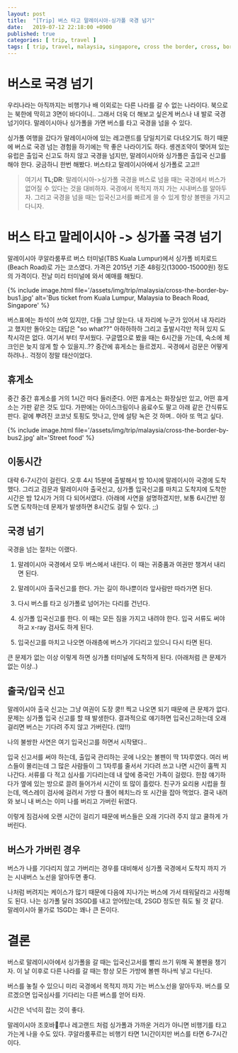 ```yaml
---
layout: post
title:  "[Trip] 버스 타고 말레이시아-싱가폴 국경 넘기"
date:   2019-07-12 22:18:00 +0900
published: true
categories: [ trip, travel ]
tags: [ trip, travel, malaysia, singapore, cross the border, cross, border, bus, public transportation ]
---
```


# 버스로 국경 넘기

우리나라는 아직까지는 비행기나 배 이외로는 다른 나라를 갈 수 없는 나라이다. 북으로는 북한에 막히고 3면이 바다이니.. 그래서 더욱 더 해보고 싶은게 버스나 내 발로 국경넘기이다. 말레이시아나 싱가폴을 가면 버스를 타고 국경을 넘을 수 있다.

싱가폴 여행을 갔다가 말레이시아에 있는 레고랜드를 당일치기로 다녀오기도 하기 때문에 버스로 국경 넘는 경험을 하기에는 딱 좋은 나라이기도 하다. 솅겐조약이 맺어져 있는 유럽은 출입국 신고도 하지 않고 국경을 넘지만, 말레이시아와 싱가폴은 출입국 신고를 해야 한다. 궁금하니 한번 해봤다. 버스타고 말레이시아에서 싱가폴로 고고!!

> 여기서 **TL;DR**: 말레이시아->싱가폴 국경을 버스로 넘을 때는 국경에서 버스가 없어질 수 있다는 것을 대비하자. 국경에서 목적지 까지 가는 시내버스를 알아두자. 그리고 국경을 넘을 때는 입국신고서를 빠르게 쓸 수 있게 항상 볼펜을 가지고 다니자.


# 버스 타고 말레이시아 -> 싱가폴 국경 넘기

말레이시아 쿠알라룸푸르 버스 터미널(TBS Kuala Lumpur)에서 싱가폴 비치로드(Beach Road)로 가는 코스였다. 가격은 2015년 기준 48링깃(13000-15000원) 정도의 가격이다. 전날 미리 터미널에 와서 예매를 해뒀다.

{% include image.html file='/assets/img/trip/malaysia/cross-the-border-by-bus1.jpg' alt='Bus ticket from Kuala Lumpur, Malaysia to Beach Road, Singapore' %}

버스표에는 좌석이 쓰여 있지만, 다들 그냥 앉는다. 내 자리에 누군가 있어서 내 자리라고 했지만 돌아오는 대답은 "so what??" 아하하하하 그리고 출발시각만 적혀 있지 도착시각은 없다. 여기서 부터 무서웠다. 구글맵으로 봤을 때는 6시간을 가는데, 숙소에 체크인은 늦지 않게 할 수 있을지..?? 중간에 휴게소는 들르겠지.. 국경에서 검문은 어떻게 하려나.. 걱정이 정말 태산이었다.


## 휴게소

중간 중간 휴게소를 거의 1시간 마다 들러준다. 어떤 휴게소는 화장실만 있고, 어떤 휴게소는 가판 같은 것도 있다. 가판에는 아이스크림이나 음료수도 팔고 아래 같은 간식류도 판다. 겉에 뿌려진 코코넛 토핑도 맛나고, 안에 설탕 녹은 것 하며.. 아아 또 먹고 싶다.

{% include image.html file='/assets/img/trip/malaysia/cross-the-border-by-bus2.jpg' alt='Street food' %}


## 이동시간

대략 6-7시간이 걸린다. 오후 4시 15분에 출발해서 밤 10시에 말레이시아 국경에 도착했다. 그리고 검문과 말레이시아 출국신고, 싱가폴 입국신고를 마치고 도착지에 도착한 시간은 밤 12시가 거의 다 되어서였다. (아래에 사연을 설명하겠지만, 보통 6시간반 정도면 도착하는데 문제가 발생하면 8시간도 걸릴 수 있다. ;;)


## 국경 넘기

국경을 넘는 절차는 이랬다.

1. 말레이시아 국경에서 모두 버스에서 내린다. 이 때는 귀중품과 여권만 챙겨서 내리면 된다.

2. 말레이시아 출국신고를 한다. 가는 길이 하나뿐이라 앞사람만 따라가면 된다.

3. 다시 버스를 타고 싱가폴로 넘어가는 다리를 건넌다.

4. 싱가폴 입국신고를 한다. 이 때는 모든 짐을 가지고 내려야 한다. 입국 서류도 써야 하고 x-ray 검사도 하게 된다.

5. 입국신고를 마치고 나오면 아래층에 버스가 기다리고 있으니 다시 타면 된다.

큰 문제가 없는 이상 이렇게 하면 싱가폴 터미널에 도착하게 된다. (아래처럼 큰 문제가 없는 이상..)


## 출국/입국 신고

말레이시아 출국 신고는 그냥 여권이 도장 쿵!! 찍고 나오면 되기 때문에 큰 문제가 없다. 문제는 싱가폴 입국 신고를 할 때 발생한다. 결과적으로 얘기하면 입국신고하는데 오래 걸리면 버스는 기다려 주지 않고 가버린다. (앜!!)

나의 불쌍한 사연은 여기 입국신고를 하면서 시작됐다..

입국 신고서를 써야 하는데, 출입국 관리하는 곳에 나오는 볼펜이 딱 1자루였다. 여러 버스들이 몰리는데 그 많은 사람들이 그 1자루를 줄서서 기다려 쓰고 나면 시간이 훌쩍 지나간다. 서류를 다 적고 심사를 기다리는데 내 앞에 중국인 가족이 걸렸다. 한참 얘기하다가 옆에 있는 방으로 끌려 들어가서 시간이 또 많이 흘렀다. 친구가 요리용 시럽을 줬는데, 엑스레이 검사에 걸려서 가방 다 풀어 헤치느라 또 시간을 잡아 먹었다. 결국 내려와 보니 내 버스는 이미 나를 버리고 가버린 뒤였다.

이렇게 짐검사에 오랜 시간이 걸리기 때문에 버스들은 오래 기다려 주지 않고 쿨하게 가버린다.


## 버스가 가버린 경우

버스가 나를 기다리지 않고 가버리는 경우를 대비해서 싱가폴 국경에서 도착지 까지 가는 시내버스 노선을 알아두면 좋다.

나처럼 버려지는 케이스가 많기 때문에 다음에 지나가는 버스에 가서 태워달라고 사정해도 된다. 나는 싱가폴 달러 3SGD를 내고 얻어탔는데, 2SGD 정도만 줘도 될 것 같다. 말레이시아 물가로 1SGD는 꽤나 큰 돈이다.


# 결론

버스로 말레이시아에서 싱가폴을 갈 때는 입국신고서를 빨리 쓰기 위해 꼭 볼펜을 챙기자. 이 날 이후로 다른 나라를 갈 때는 항상 모든 가방에 볼펜 하나씩 넣고 다닌다.

버스를 놓칠 수 있으니 미리 국경에서 목적지 까지 가는 버스노선을 알아두자. 버스를 모르겠으면 입국심사를 기다리는 다른 버스를 얻어 타자.

시간은 넉넉히 잡는 것이 좋다.

말레이시아 조호바루나 레고랜드 처럼 싱가폴과 가까운 거리가 아니면 비행기를 타고 가는게 나을 수도 있다. 쿠알라룸푸르는 비행기 타면 1시간이지만 버스를 타면 6-7시간이다.
